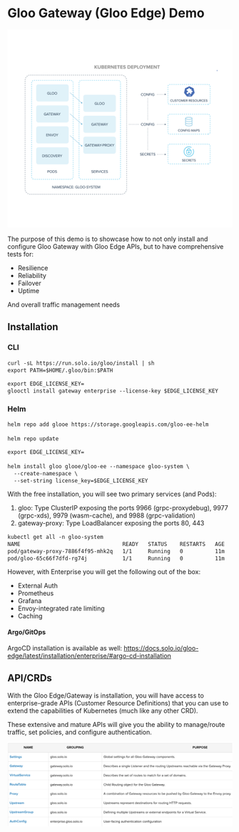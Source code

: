 # Gloo Gateway (Gloo Edge) Demo

![](images/1.png)

The purpose of this demo is to showcase how to not only install and configure Gloo Gateway with Gloo Edge APIs, but to have comprehensive tests for:

- Resilience
- Reliability
- Failover
- Uptime

And overall traffic management needs

## Installation

### CLI
```
curl -sL https://run.solo.io/gloo/install | sh
export PATH=$HOME/.gloo/bin:$PATH
```

```
export EDGE_LICENSE_KEY=
glooctl install gateway enterprise --license-key $EDGE_LICENSE_KEY
```

### Helm
```
helm repo add glooe https://storage.googleapis.com/gloo-ee-helm

helm repo update
```

```
export EDGE_LICENSE_KEY=

helm install gloo glooe/gloo-ee --namespace gloo-system \
  --create-namespace \
  --set-string license_key=$EDGE_LICENSE_KEY
```

With the free installation, you will see two primary services (and Pods):

1. gloo: Type ClusterIP exposing the ports 9966 (grpc-proxydebug), 9977 (grpc-xds), 9979 (wasm-cache), and 9988 (grpc-validation)
2. gateway-proxy: Type LoadBalancer exposing the ports 80, 443

```
kubectl get all -n gloo-system
NAME                                READY   STATUS    RESTARTS   AGE
pod/gateway-proxy-7886f4f95-mhk2q   1/1     Running   0          11m
pod/gloo-65c66f7dfd-rg74j           1/1     Running   0          11m
```

However, with Enterprise you will get the following out of the box:
- External Auth
- Prometheus
- Grafana
- Envoy-integrated rate limiting
- Caching

#### Argo/GitOps

ArgoCD installation is available as well: https://docs.solo.io/gloo-edge/latest/installation/enterprise/#argo-cd-installation

## API/CRDs

With the Gloo Edge/Gateway is installation, you will have access to enterprise-grade APIs (Customer Resource Definitions) that you can use to extend the capabilities of Kubernetes (much like any other CRD).

These extensive and mature APIs will give you the ability to manage/route traffic, set policies, and configure authentication.

![](images/2.png)